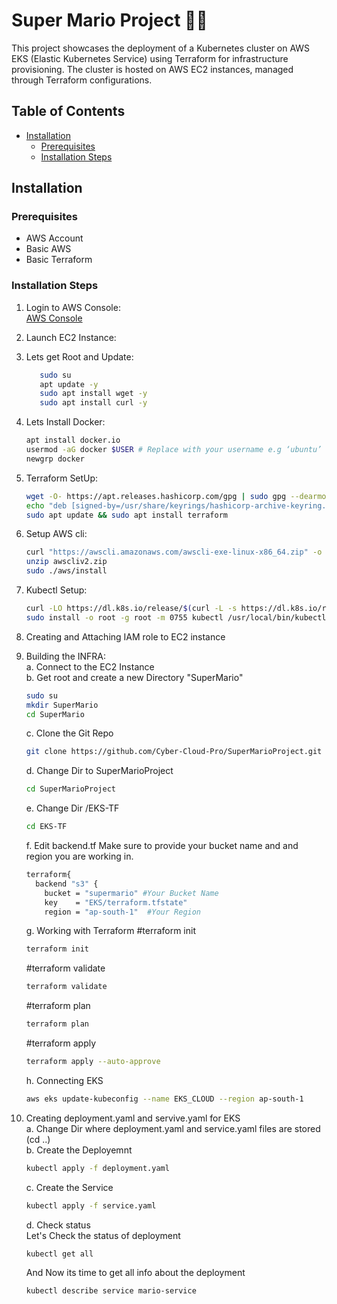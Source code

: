 # Super Mario Project 🍄🍄 
This project showcases the deployment of a Kubernetes cluster on AWS EKS (Elastic Kubernetes Service) using Terraform for infrastructure provisioning. The cluster is hosted on AWS EC2 instances, managed through Terraform configurations.


## Table of Contents

- [Installation](#installation)
  - [Prerequisites](#prerequisites)
  - [Installation Steps](#installation-steps)

## Installation

### Prerequisites
- AWS Account
- Basic AWS
- Basic Terraform

### Installation Steps

1. Login to AWS Console:  
   [AWS Console](https://signin.aws.amazon.com/signin?redirect_uri=https%3A%2F%2Fconsole.aws.amazon.com%2Fconsole%2Fhome%3FhashArgs%3D%2523%26isauthcode%3Dtrue%26nc2%3Dh_ct%26oauthStart%3D1721572611104%26src%3Dheader-signin%26state%3DhashArgsFromTB_eu-north-1_12611e03d90dac77&client_id=arn%3Aaws%3Asignin%3A%3A%3Aconsole%2Fcanvas&forceMobileApp=0&code_challenge=D4Ktb8P_0xWesTfL03ap7mBUCoqtJPd26-VeacA0aJw&code_challenge_method=SHA-256)

2. Launch EC2 Instance:  
3. Lets get Root and Update: 
   
      ```bash
         sudo su
         apt update -y
         sudo apt install wget -y
         sudo apt install curl -y
4. Lets Install Docker:
   ```bash
   apt install docker.io
   usermod -aG docker $USER # Replace with your username e.g ‘ubuntu’
   newgrp docker

5. Terraform SetUp:
   ```bash
   wget -O- https://apt.releases.hashicorp.com/gpg | sudo gpg --dearmor -o /usr/share/keyrings/hashicorp-archive-keyring.gpg
   echo "deb [signed-by=/usr/share/keyrings/hashicorp-archive-keyring.gpg] https://apt.releases.hashicorp.com $(lsb_release -cs) main" | sudo tee /etc/apt/sources.list.d/hashicorp.list
   sudo apt update && sudo apt install terraform

6. Setup AWS cli:
   ```bash
   curl "https://awscli.amazonaws.com/awscli-exe-linux-x86_64.zip" -o "awscliv2.zip"
   unzip awscliv2.zip
   sudo ./aws/install

7. Kubectl Setup:
   ```bash
   curl -LO https://dl.k8s.io/release/$(curl -L -s https://dl.k8s.io/release/stable.txt)/bin/linux/amd64/kubectl
   sudo install -o root -g root -m 0755 kubectl /usr/local/bin/kubectl

8. Creating and Attaching IAM role to EC2 instance
9. Building the INFRA:  
    a. Connect to the EC2 Instance  
    b. Get root and create a new Directory "SuperMario"  
    ```bash
    sudo su
    mkdir SuperMario
    cd SuperMario

    ```
    c. Clone the Git Repo
   ```bash
   git clone https://github.com/Cyber-Cloud-Pro/SuperMarioProject.git
   ```
   d.  Change Dir to SuperMarioProject
   ```bash
   cd SuperMarioProject
   ```
   e. Change Dir /EKS-TF
   ```bash
   cd EKS-TF
   ```
   f. Edit backend.tf
   Make sure to provide your bucket name and and region you are working in.
   ```bash
   terraform{
     backend "s3" {
       bucket = "supermario" #Your Bucket Name
       key    = "EKS/terraform.tfstate"
       region = "ap-south-1"  #Your Region
   ```
   g. Working with Terraform
      #terraform init
      ```bash
      terraform init
      ```
      #terraform validate
      ```bash
      terraform validate
      ```
      #terraform plan
      ```bash
      terraform plan
      ```
      #terraform apply
      ```bash
      terraform apply --auto-approve
      ```
   h. Connecting EKS
      ```bash
      aws eks update-kubeconfig --name EKS_CLOUD --region ap-south-1
      ```
10. Creating deployment.yaml and servive.yaml for EKS  
    a. Change Dir where deployment.yaml and service.yaml files are stored (cd ..)  
    b. Create the Deployemnt
    ```bash
    kubectl apply -f deployment.yaml
    ```
    c. Create the Service
    ```bash
    kubectl apply -f service.yaml
    ```
    d. Check status  
    Let's Check the status of deployment  
    ```bash
    kubectl get all
    ```
    And Now its time to get all info about the deployment  
    ```bash
    kubectl describe service mario-service
    ```
   
   




